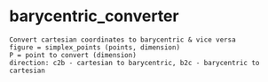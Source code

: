 # barycentric_converter
    Convert cartesian coordinates to barycentric & vice versa
    figure = simplex_points (points, dimension)
    P = point to convert (dimension)
    direction: c2b - cartesian to barycentric, b2c - barycentric to cartesian 
